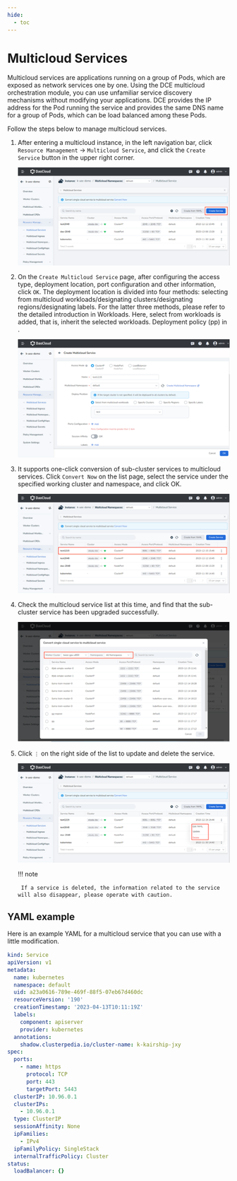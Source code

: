 ```yaml
---
hide:
  - toc
---
```


# Multicloud Services

Multicloud services are applications running on a group of Pods, which are exposed as network services one by one.
Using the DCE multicloud orchestration module, you can use unfamiliar service discovery mechanisms without modifying your applications.
DCE provides the IP address for the Pod running the service and provides the same DNS name for a group of Pods, which can be load balanced among these Pods.

Follow the steps below to manage multicloud services.

1. After entering a multicloud instance, in the left navigation bar, click `Resource Management` -> `Multicloud Service`, and click the `Create Service` button in the upper right corner.

    ![Create](../images/service01.png)

2. On the `Create Multicloud Service` page, after configuring the access type, deployment location, port configuration and other information, click `OK`. The deployment location is divided into four methods: selecting from multicloud workloads/designating clusters/designating regions/designating labels. For the latter three methods, please refer to the detailed introduction in Workloads. Here, select from workloads is added, that is, inherit the selected workloads. Deployment policy (pp) in .

    ![Deploy](../images/service02.png)

3. It supports one-click conversion of sub-cluster services to multicloud services. Click `Convert Now` on the list page, select the service under the specified working cluster and namespace, and click OK.

    ![Convert](../images/service03.png)

4. Check the multicloud service list at this time, and find that the sub-cluster service has been upgraded successfully.

    ![Upgrade](../images/service04.png)

5. Click `⋮` on the right side of the list to update and delete the service.

    ![Update/Delete](../images/service05.png)

    !!! note

        If a service is deleted, the information related to the service will also disappear, please operate with caution.

## YAML example

Here is an example YAML for a multicloud service that you can use with a little modification.

```yaml
kind: Service
apiVersion: v1
metadata:
  name: kubernetes
  namespace: default
  uid: a23a0616-789e-469f-88f5-07eb67d460dc
  resourceVersion: '190'
  creationTimestamp: '2023-04-13T10:11:19Z'
  labels:
    component: apiserver
    provider: kubernetes
  annotations:
    shadow.clusterpedia.io/cluster-name: k-kairship-jxy
spec:
  ports:
    - name: https
      protocol: TCP
      port: 443
      targetPort: 5443
  clusterIP: 10.96.0.1
  clusterIPs:
    - 10.96.0.1
  type: ClusterIP
  sessionAffinity: None
  ipFamilies:
    - IPv4
  ipFamilyPolicy: SingleStack
  internalTrafficPolicy: Cluster
status:
  loadBalancer: {}
```
